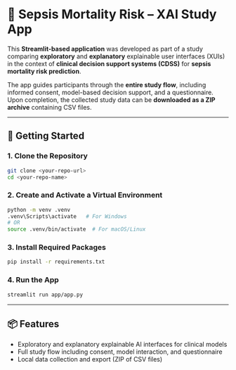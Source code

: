 # 🧠 Sepsis Mortality Risk – XAI Study App

This **Streamlit-based application** was developed as part of a study comparing **exploratory** and **explanatory** explainable user interfaces (XUIs) in the context of **clinical decision support systems (CDSS)** for **sepsis mortality risk prediction**.

The app guides participants through the **entire study flow**, including informed consent, model-based decision support, and a questionnaire. Upon completion, the collected study data can be **downloaded as a ZIP archive** containing CSV files.

---

## 🚀 Getting Started

### 1. Clone the Repository

```bash
git clone <your-repo-url>
cd <your-repo-name>
```

### 2. Create and Activate a Virtual Environment

```bash
python -m venv .venv
.venv\Scripts\activate   # For Windows
# OR
source .venv/bin/activate  # For macOS/Linux
```

### 3. Install Required Packages

```bash
pip install -r requirements.txt
```

### 4. Run the App

```bash
streamlit run app/app.py
```

---

## 📦 Features

- Exploratory and explanatory explainable AI interfaces for clinical models
- Full study flow including consent, model interaction, and questionnaire
- Local data collection and export (ZIP of CSV files)
